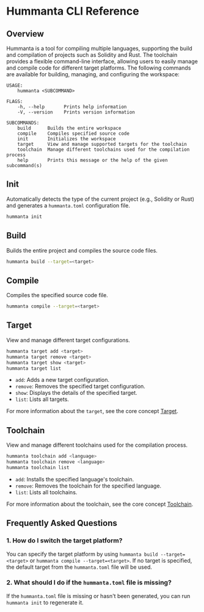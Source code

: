 # Hummanta CLI Reference

## Overview

Hummanta is a tool for compiling multiple languages, supporting the build and compilation of projects such as Solidity and Rust. The toolchain provides a flexible command-line interface, allowing users to easily manage and compile code for different target platforms. The following commands are available for building, managing, and configuring the workspace:

```text
USAGE:
    hummanta <SUBCOMMAND>

FLAGS:
    -h, --help       Prints help information
    -V, --version    Prints version information

SUBCOMMANDS:
    build      Builds the entire workspace
    compile    Compiles specified source code
    init       Initializes the workspace
    target     View and manage supported targets for the toolchain
    toolchain  Manage different toolchains used for the compilation process
    help       Prints this message or the help of the given subcommand(s)
```

## Init

Automatically detects the type of the current project (e.g., Solidity or Rust) and generates a `hummanta.toml` configuration file.

```bash
hummanta init
```

## Build

Builds the entire project and compiles the source code files.

```bash
hummanta build --target=<target>
```

## Compile

Compiles the specified source code file.

```bash
hummanta compile --target=<target>
```

## Target

View and manage different target configurations.

```bash
hummanta target add <target>
hummanta target remove <target>
hummanta target show <target>
hummanta target list
```

- `add`: Adds a new target configuration.
- `remove`: Removes the specified target configuration.
- `show`: Displays the details of the specified target.
- `list`: Lists all targets.

For more information about the `target`, see the core concept [Target](../concepts/target.md).

## Toolchain

View and manage different toolchains used for the compilation process.

```bash
hummanta toolchain add <language>
hummanta toolchain remove <language>
hummanta toolchain list
```

- `add`: Installs the specified language's toolchain.
- `remove`: Removes the toolchain for the specified language.
- `list`: Lists all toolchains.

For more information about the toolchain, see the core concept [Toolchain](../concepts/toolchain.md).

## Frequently Asked Questions

### 1. How do I switch the target platform?

You can specify the target platform by using `hummanta build --target=<target>` or `hummanta compile --target=<target>`. If no target is specified, the default target from the `hummanta.toml` file will be used.

### 2. What should I do if the `hummanta.toml` file is missing?

If the `hummanta.toml` file is missing or hasn't been generated, you can run `hummanta init` to regenerate it.
